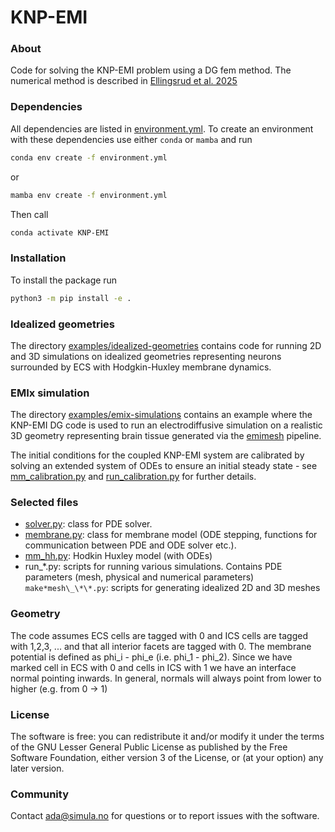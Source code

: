 # KNP-EMI

### About

Code for solving the KNP-EMI problem using a DG fem method. The numerical
method is described in
[Ellingsrud et al. 2025](https://doi.org/10.1137/24M1653367 "Ellingsrud, Benedusi, and Kuchta. A splitting, discontinuous Galerkin solver for the cell-by-cell electroneutral Nernst–Planck framework.SIAM Journal on Scientific Computing 47.2 (2025): B477-B504.")

### Dependencies

All dependencies are listed in [environment.yml](./environment.yml).
To create an environment with these dependencies use either `conda` or `mamba` and run

```bash
conda env create -f environment.yml
```

or

```bash
mamba env create -f environment.yml
```

Then call

```bash
conda activate KNP-EMI
```

### Installation

To install the package run
```bash
python3 -m pip install -e .
```

### Idealized geometries
The directory [examples/idealized-geometries](https://github.com/adajel/KNP-EMI-DG/tree/main/examples/idealized-geometries)
contains code for running 2D and 3D simulations on idealized geometries 
representing neurons surrounded by ECS with Hodgkin-Huxley membrane dynamics.

### EMIx simulation
The directory
[examples/emix-simulations](https://github.com/adajel/KNP-EMI-DG/tree/main/examples/emix-simulations)
contains an example where the KNP-EMI DG code is used to run an
electrodiffusive simulation on a realistic 3D geometry representing
brain tissue generated via the
[emimesh](https://github.com/scientificcomputing/emimesh/tree/main) pipeline.

The initial conditions for the coupled KNP-EMI system are calibrated by solving
an extended system of ODEs to ensure an initial steady state - see
[mm_calibration.py](https://github.com/adajel/KNP-EMI-DG/blob/main/examples/emix-simulations/mm_calibration.py) and
[run_calibration.py](https://github.com/adajel/KNP-EMI-DG/blob/main/examples/emix-simulations/run_calibration.py) for further details.

### Selected files

- [solver.py](https://github.com/adajel/KNP-EMI-DG/tree/main/src/knpemidg/solver.py): class for PDE solver.
- [membrane.py](https://github.com/adajel/KNP-EMI-DG/tree/main/src/knpemidg/membrane.py): class for membrane model (ODE stepping, functions for communication
  between PDE and ODE solver etc.).
- [mm_hh.py](https://github.com/adajel/KNP-EMI-DG/tree/main/examples/idealized-geometries/mm_hh.py): Hodkin Huxley model (with ODEs)
- run\_\*.py: scripts for running various simulations. Contains PDE parameters
  (mesh, physical and numerical parameters)
 `make*mesh\_\*\*.py`: scripts for generating idealized 2D and 3D meshes

### Geometry

The code assumes ECS cells are tagged with 0 and ICS cells are tagged with
1,2,3, ... and that all interior facets are tagged with 0. The membrane
potential is defined as phi_i - phi_e (i.e. phi_1 - phi_2). Since we have
marked cell in ECS with 0 and cells in ICS with 1 we have an interface
normal pointing inwards. In general, normals will always point from lower to
higher (e.g. from 0 -> 1)

### License

The software is free: you can redistribute it and/or modify it under the terms
of the GNU Lesser General Public License as published by the Free Software
Foundation, either version 3 of the License, or (at your option) any later
version.

### Community

Contact ada@simula.no for questions or to report issues with the software.
